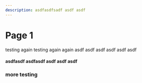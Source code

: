 ```yaml
---
description: asdfasdfsadf asdf asdf
---
```


# Page 1

testing again testing again again asdf asdf  asdf asdf asdf asdf&#x20;

#### asdfasdf asdfasdf  asdf asdf  asdf

### more testing
